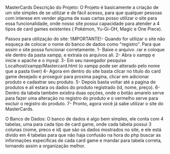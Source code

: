 MasterCards
Descrição do Projeto:
O Projeto é basicamente a criação de um site simples de se utilizar e de fácil acesso, para que qualquer pessoas com interese em vender alguma de suas cartas posso utilizar o site para essa funcionalidade, onde nosso site possui capacidade para atender a 4 tipos de card games existentes ( Pokémon, Yu-Gi-OH, Magic e One Piece).

Passos para utilização do site:
!IMPORTANTE!- Quando for utilizar o site não esqueça de colocar o nome do banco de dados como "registro". Para que assim o site  possa funcionar corretamente. 
1- Baixe o arquivo .rar e coloque ele dentro da pasta xampp, e extraia os arquivos ali.
2- Abra o xampp e inicie o apache e o mysql.
3- Em seu navegador pesquise Localhost/xampp/Mastercard.html (o xampp pode ser alterado pelo nome que a pasta tiver)
4- Agora em dentro do site basta clicar no título do card game desejado e proseguir para proxima pagina, clicar em adicionar produto e cadastrar seu produto.
5- Depois basta voltar até a pagina de produtos e ali estara os dados do produto registrado (id, nome, preço).
6- Dentro da tabela também existira duas opções, onde o botão amarelo serve para fazer uma alteração no registro do produto e o vermelho serve para excluir o registro do produto.
7- Pronto, agora você já sabe utilizar o site do MasterCards.

O Banco de Dados:
O banco de dados é algo bem simples, ele conta com 4 tabelas, uma para cada tipo de card game, onde cada tabela possui 3 colunas (nome, preco e id) que são os dados mostrados no site, e ele está divido em 4 tabelas para que não haja confusão na hora do php buscar as informações expecificas de cada card game e mandar para tabela correta, tornando assim a organização melhor.
